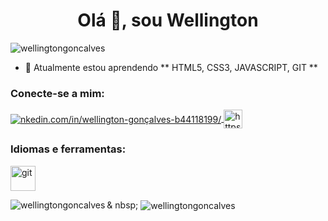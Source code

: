 <h1 align = "center"> Olá 👋, sou Wellington </h1>
<p align = "left"> <img src = "https://komarev.com/ghpvc/?username=wellingtongoncalves&label=Profile%20views&color = 0e75b6 & style = flat "alt =" wellingtongoncalves "/> </p>

- 🌱 Atualmente estou aprendendo ** HTML5, CSS3, JAVASCRIPT, GIT **

<h3 align =" left "> Conecte-se a mim: </h3>
<p align = "left">
<a href="https://linkedin.com/in/nkedin.com/in/wellington-gonçalves-b44118199/" target="blank"> <img align = "center" src = "https://cdn.jsdelivr.net/npm/simple-icons@3.0.1/icons/linkedin.svg" alt = "nkedin.com/in/wellington-gonçalves-b44118199/" altura = "30" largura = "40" /> </ a>
<a href="https://instagram.com/https://www.instagram.com/we_llington92/" target="blank"> <img align = "center" src = "https: //cdn.jsdelivr. net/npm/simple-icons@3.0.1/icons/instagram.svg "alt =" https://www.instagram.com/we_llington92/ "height =" 30 "largura =" 40 "/> </a>
</p>

<h3 align = "left"> Idiomas e ferramentas: </h3>
<p align = "left"> <a href="https://git-scm.com/" target="_blank"> <img src = "https://www.vectorlogo.zone/logos/git-scm/git-scm-icon.svg" alt = "git" width = "40" height = "40" /> </a> </p>

<p> <img align = "left" src = "https://github-readme-stats.vercel.app/api/top-langs?username=wellingtongoncalves&show_icons=true&locale=en&layout=compact "alt =" wellingtongoncalves "/> </p>

<p> & nbsp; <img align = "center" src = "https://github-readme-stats.vercel.app/api?username=wellingtongoncalves&show_icons=true&locale=en" alt = "wellingtongoncalves" /> </p>
